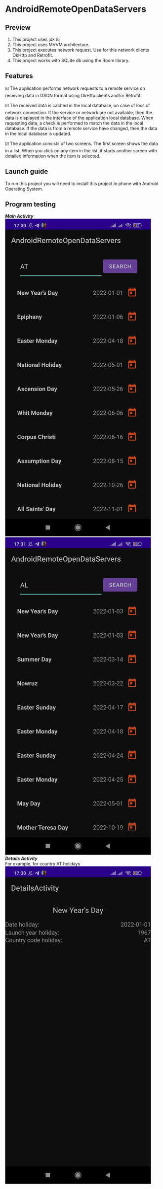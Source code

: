 # AndroidRemoteOpenDataServers

## Preview
1. This project uses jdk 8;
2. This project uses MVVM architecture.
3. This project executes network request. 
Use for this network clients OkHttp and Retrofit.
4. This project works with SQLite db using the Room library.

## Features
☑️ The application performs network requests to a remote 
service on receiving data in GSON format using OkHttp clients
and/or Retrofit.

☑️ The received data is cached in the local database, on
case of loss of network connection. If the service or network
are not available, then the data is displayed in the interface of the application
local database. When requesting data, a check is performed
to match the data in the local database. If the data is from a remote
service have changed, then the data in the local database is updated.

☑️ The application consists of two screens. The first screen shows the data in a list. 
When you click on any item in the list, it starts
another screen with detailed information when the item is selected.

## Launch guide
To run this project you will need to install this project in phone with Android Operating System.

## Program testing
<i><b>Main Activity</b></i><br>
![Main Activity](app/src/main/res/img/img_AT_holidays.jpg)
![Main Activity](app/src/main/res/img/img_AL_holidays.jpg)
<i><b>Details Activity</b></i><br>
For example, for country AT holidays<br>
![Main Activity](app/src/main/res/img/img_AT_holiday_NYD.jpg)

